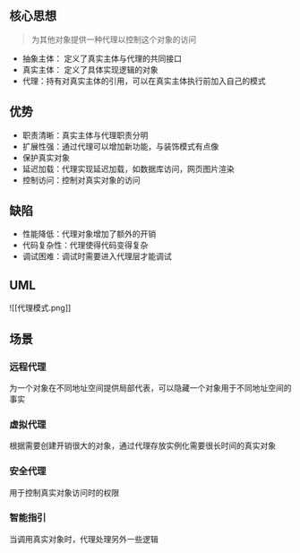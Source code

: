 ## 核心思想

> 为其他对象提供一种代理以控制这个对象的访问

- 抽象主体： 定义了真实主体与代理的共同接口
- 真实主体： 定义了具体实现逻辑的对象
- 代理：持有对真实主体的引用，可以在真实主体执行前加入自己的模式
## 优势

- 职责清晰：真实主体与代理职责分明
- 扩展性强：通过代理可以增加新功能，与装饰模式有点像
- 保护真实对象
- 延迟加载：代理实现延迟加载，如数据库访问，网页图片渲染
- 控制访问：控制对真实对象的访问
## 缺陷

- 性能降低：代理对象增加了额外的开销
- 代码复杂性：代理使得代码变得复杂
- 调试困难：调试时需要进入代理层才能调试
## UML

![[代理模式.png]]
## 场景

### 远程代理

为一个对象在不同地址空间提供局部代表，可以隐藏一个对象用于不同地址空间的事实

### 虚拟代理

根据需要创建开销很大的对象，通过代理存放实例化需要很长时间的真实对象

### 安全代理

用于控制真实对象访问时的权限

### 智能指引

当调用真实对象时，代理处理另外一些逻辑